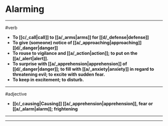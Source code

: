 # Alarming
---
#verb
- **To [[c/_call|call]] to [[a/_arms|arms]] for [[d/_defense|defense]]**
- **To give (someone) notice of [[a/_approaching|approaching]] [[d/_danger|danger]]**
- **To rouse to vigilance and [[a/_action|action]]; to put on the [[a/_alert|alert]].**
- **To surprise with [[a/_apprehension|apprehension]] of [[d/_danger|danger]]; to fill with [[a/_anxiety|anxiety]] in regard to threatening evil; to excite with sudden fear.**
- **To keep in excitement; to disturb.**
---
#adjective
- **[[c/_causing|Causing]] [[a/_apprehension|apprehension]], fear or [[a/_alarm|alarm]]; frightening**
---
---
